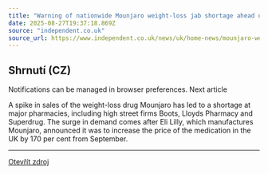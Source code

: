 ```yaml
---
title: "Warning of nationwide Mounjaro weight-loss jab shortage ahead of UK price hike"
date: 2025-08-27T19:37:18.869Z
source: "independent.co.uk"
source_url: https://www.independent.co.uk/news/uk/home-news/mounjaro-weight-loss-drugs-superdrug-pharmacy-b2815006.html
---
```


## Shrnutí (CZ)
Notifications can be managed in browser preferences. Next article

A spike in sales of the weight-loss drug Mounjaro has led to a shortage at major pharmacies, including high street firms Boots, Lloyds Pharmacy and Superdrug. The surge in demand comes after Eli Lilly, which manufactures Mounjaro, announced it was to increase the price of the medication in the UK by 170 per cent from September.

---

[Otevřít zdroj](https://www.independent.co.uk/news/uk/home-news/mounjaro-weight-loss-drugs-superdrug-pharmacy-b2815006.html)
